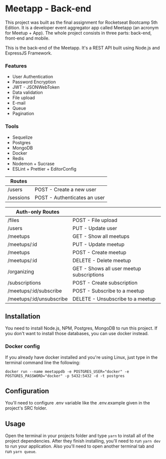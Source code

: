 # Meetapp - Back-end

This project was built as the final assignment for Rocketseat Bootcamp 5th Edition.
It is a developer event aggregator app called Meetapp (an acronym for Meetup + App).
The whole project consists in three parts: back-end, front-end and mobile.

This is the back-end of the Meetapp.
It's a REST API built using Node.js and ExpressJS Framework.

### Features
* User Authentication
* Password Encryption
* JWT - JSONWebToken
* Data validation
* File upload
* E-mail
* Queue
* Pagination

### Tools
* Sequelize
* Postgres
* MongoDB
* Docker
* Redis
* Nodemon + Sucrase
* ESLint + Prettier + EditorConfig


| Routes      |                                |
|-------------|--------------------------------|
| /users      | POST - Create a new user       |
| /sessions   | POST - Authenticates an user   |


| Auth-only Routes         |                         |
|--------------------------|-------------------------|
| /files                   | POST - File upload      |
| /users                   | PUT  - Update user      |
| /meetups                 | GET  - Show all meetups |
| /meetups/:id             | PUT  - Update meetup    |
| /meetups                 | POST - Create meetup    | 
| /meetups/:id             | DELETE - Delete meetup  |
| /organizing              | GET - Shows all user meetup subscriptions |
| /subscriptions           | POST - Create subscription |
| /meetups/:id/subscribe   | POST - Subscribe to a meetup |
| /meetups/:id/unsubscribe | DELETE - Unsubscribe to a meetup |

## Installation
You need to install Node.js, NPM, Postgres, MongoDB to run this project.
If you don't want to install those databases, you can use docker instead.

### Docker config
If you already have docker installed and you're using Linux, just type in the terminal command line the following:

```docker run --name meetappdb -e POSTGRES_USER="docker" -e POSTGRES_PASSWORD="docker" -p 5432:5432 -d -t postgres```

## Configuration
You'll need to configure .env variable like the .env.example given in the project's SRC folder.

## Usage
Open the terminal in your projects folder and type ``` yarn ``` to install all of the project dependencies.
After they finish installing, you'll need to run ```yarn dev``` to run your application. 
Also you'll need to open another terminal tab and run ```yarn queue```.


